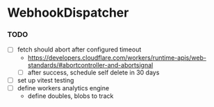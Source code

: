 # WebhookDispatcher


### TODO
- [ ] fetch should abort after configured timeout
  - https://developers.cloudflare.com/workers/runtime-apis/web-standards/#abortcontroller-and-abortsignal
  - [ ] after success, schedule self delete in 30 days
- [ ] set up vitest testing
- [ ] define workers analytics engine
  - define doubles, blobs to track
